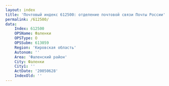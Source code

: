 ```yaml
---
layout: index
title: 'Почтовый индекс 612500: отделение почтовой связи Почты России'
permalink: /612500/
data:
    Index: 612500
    OPSName: Фаленки
    OPSType: О
    OPSSubm: 613059
    Region: 'Кировская область'
    Autonom: ''
    Area: 'Фаленский район'
    City: Фаленки
    City1: ''
    ActDate: '20050628'
    IndexOld: ''
---
```

